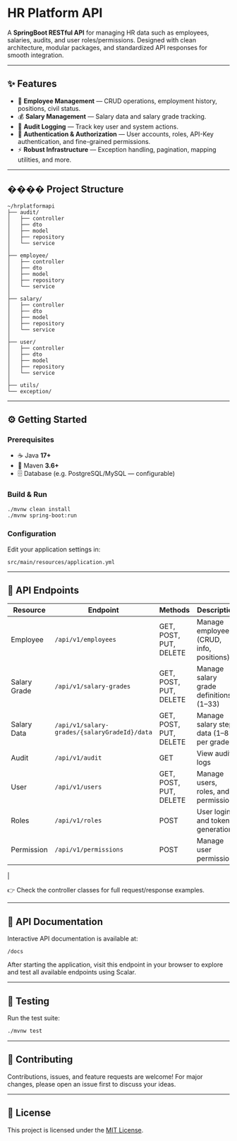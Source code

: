 # HR Platform API

A **SpringBoot RESTful API** for managing HR data such as employees, salaries, audits, and user roles/permissions.
Designed with clean architecture, modular packages, and standardized API responses for smooth integration.

---

## ✨ Features

* 👤 **Employee Management** — CRUD operations, employment history, positions, civil status.
* 💰 **Salary Management** — Salary data and salary grade tracking.
* 📜 **Audit Logging** — Track key user and system actions.
* 🔐 **Authentication & Authorization** — User accounts, roles, API-Key authentication, and fine-grained permissions.
* ⚡ **Robust Infrastructure** — Exception handling, pagination, mapping utilities, and more.

---

## ����️ Project Structure

```
~/hrplatformapi
├── audit/             
│   ├── controller     
│   ├── dto           
│   ├── model          
│   ├── repository    
│   └── service
│
├── employee/
│   ├── controller     
│   ├── dto           
│   ├── model          
│   ├── repository    
│   └── service
│
├── salary/           
│   ├── controller     
│   ├── dto           
│   ├── model          
│   ├── repository    
│   └── service
│
├── user/             
│   ├── controller     
│   ├── dto           
│   ├── model          
│   ├── repository    
│   └── service
│
├── utils/            
└── exception/         
```

---

## ⚙️ Getting Started

### Prerequisites

* ☕ Java **17+**
* 🔧 Maven **3.6+**
* 🗄️ Database (e.g. PostgreSQL/MySQL — configurable)

### Build & Run

```bash
./mvnw clean install
./mvnw spring-boot:run
```

### Configuration

Edit your application settings in:

```
src/main/resources/application.yml
```

---

## 🔗 API Endpoints

| Resource     | Endpoint                                     | Methods                | Description                              |
|--------------|----------------------------------------------|------------------------|------------------------------------------|
| Employee     | `/api/v1/employees`                          | GET, POST, PUT, DELETE | Manage employees (CRUD, info, positions) |
| Salary Grade | `/api/v1/salary-grades`                      | GET, POST, PUT, DELETE | Manage salary grade definitions (1–33)   |
| Salary Data  | `/api/v1/salary-grades/{salaryGradeId}/data` | GET, POST, PUT, DELETE | Manage salary step data (1–8 per grade)  |
| Audit        | `/api/v1/audit`                              | GET                    | View audit logs                          |
| User         | `/api/v1/users`                              | GET, POST, PUT, DELETE | Manage users, roles, and permissions     |
| Roles        | `/api/v1/roles`                              | POST                   | User login and token generation          |
| Permission   | `/api/v1/permissions`                        | POST                   | Manage user permissions                  |
 | 

👉 Check the controller classes for full request/response examples.

---

## 📖 API Documentation

Interactive API documentation is available at:

```
/docs
```

After starting the application, visit this endpoint in your browser to explore and test all available endpoints using Scalar.

---

## 🧪 Testing

Run the test suite:

```bash
./mvnw test
```

---

## 🤝 Contributing

Contributions, issues, and feature requests are welcome!
For major changes, please open an issue first to discuss your ideas.

---

## 📜 License

This project is licensed under the [MIT License](LICENSE).
